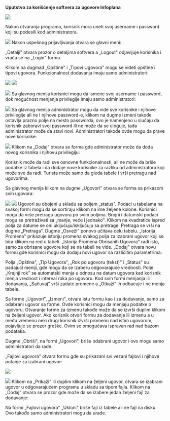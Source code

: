 **Uputstvo za korišćenje softvera za ugovore Infoplana**

![](Manual-SRB-1.png)

Nakon otvaranja programa, korisnik mora uneti svoj username i password koji su podesili kod administratora.

![](Manual-SRB-2.png)
Nakon uspešnog prijavljivanja otvara se glavni meni:

„Detalji" otvara prozor o detaljima softvera a „Logout" odjavljuje korisnika i vraća se na „Login" formu.

Klikom na dugmad „Opštine" i „Tipovi Ugovora" mogu se videti opštine i tipovi ugovora. Funkcionalnost dodavanja imaju samo administratori:

![](Manual-SRB-3.png) ![](Manual-SRB-4.png)

![](Manual-SRB-5.png)
Sa glavnog menija korisnici mogu da ismene svoj username i password, dok mogućnost menjanja privilegije imaju samo administratori:

![](Manual-SRB-6.png)
Sa glavnog menija administrator mogu da vide sve korisnike i njihove privilegije ali ne I njihove password-e, klikom na dugme izmeni takođe ostavlja prazno polje na mesto passworda, ovo je namenjeno u slučaju da korisnik zaboravi svoj password ili ne može da se uloguje, tada administrator može da stavi novi. Administratori takođe ovde mogu da prave nove korisnike:

![](Manual-SRB-7.png)
Klikom na „Dodaj" otvara se forma gde administrator može da doda novog korisnika i njihovu privilegiju:

Korisnik može da radi sve osnovne funkcionalnosti, ali ne može da briše podatke iz tabela i da dodaje nove korisnike za razliku od administratora koji može sve da radi. Turista može samo da gleda tabele i vrši pretragu nad ugovorima.

Sa glavnog menija klikom na dugme „Ugovori" otvara se forma sa prikazom svih ugovora:

![](Manual-SRB-8.png) ![](Manual-SRB-9.png)
Ugovori su obojeni u skladu sa poljem „status". Podaci u tabelama na svakoj formi mogu da se sortiraju klikom na ime željene kolone. Korisnici mogu da vrše pretragu ugovora po svim poljima. Brojni i datumski podaci mogu se pretraživati sa „manje, veće i jednako". Klikom na kvadratiće ispred polja za datume se oni uključuju/isključuju sa pretrage. Pretraga se vrši na dugme „Pretraga". Dugme „Osveži" ponovo učitava celu tabelu. „Istorija Promena" prikazuje istoriju promena svakog polja za izabrani ugovor koji se bira klikom na red u tabeli. „Istorija Promena Obrisanih Ugovora" radi isto, samo za obrisane ugovore koji se na tabeli ne vide. „Dodaj" otvara novu formu gde korisnici mogu da dodaju novi ugovor sa različitim parametrima:

Polja „Opština", „Tip Ugovora", „Rok po ugovoru (tekst)" i „Status" su padajući meniji, gde mogu da se izaberu odgovarajuće vrednosti. Polje „Krajnji rok" se automatski menja u odnosu na datum ugovora kad korisnik menja vrednost i interval roka po ugovoru. Kod svih formi menjanja ili dodavanja, „Sačuvaj" vrši zadate promene a „Otkaži" ih odbacuje i ne menja tabele.

Sa forme „Ugovori", „Izmeni", otvara istu formu kao i za dodavanje, samo za odabrani ugovor sa forme. Ovde korisnici mogu da menjaju podatke o ugovoru. Otvaranje forme za izmenu takođe može da se izvrši duplim klikom na željeni ugovor. Ako korisnik otvori formu za dodavanje ili izmenu a u među vremenu neki drugi korisnik izvrši promenu nad istim ugovorom, pojavljuje se prozor greške. Ovim se omogućava ispravan rad nad bazom podataka.

Dugme „Obriši", na formi „Ugovori", briše odabrani ugovor i ovo mogu samo administratori da rade.

„Fajlovi ugovora" otvara formu gde su prikazani svi vezani fajlovi i njihove putanje za izabrani ugovor:

![](Manual-SRB-10.png)

![](Manual-SRB-11.png)
Klikom na „Prikaži" ili duplim klikom na željeni ugovor, otvara se izabrani ugovor u odgovarajućem programu u skladu sa tipom fajla. Klikom na „Dodaj" otvara se prozor gde može da se izabere jedan željeni fajl za dodavanje:

Na formi „Fajlovi ugovora" „Ukloni" briše fajl iz tabele ali ne fajl na disku. Ovo takođe samo administratori mogu da urade.
